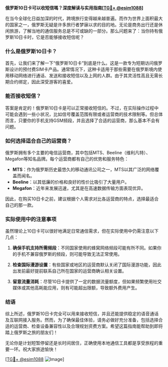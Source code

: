 **俄罗斯10日卡可以收短信嗎？深度解读与实用指南[[TG💪+ @esim1088](https://t.me/s/esim1088)]**

在当今全球化日益加深的时代，跨境旅行变得越来越普遍。而作为世界上面积最大的国家之一，俄罗斯无疑是许多旅行者梦寐以求的目的地。无论是商务出行还是休闲旅游，了解当地的通信服务总是不可或缺的一部分。那么问题来了：当你持有俄罗斯10日卡时，它是否能够接收短信呢？

### 什么是俄罗斯10日卡？

首先，让我们来了解一下“俄罗斯10日卡”到底是什么。这是一款专为短期访问俄罗斯设计的预付费SIM卡产品。通常情况下，这种卡适用于那些需要在俄罗斯境内使用移动网络进行通话、发送和接收短信以及上网的人群。由于其灵活性高且无需长期合约绑定，因此深受游客的喜爱。

### 能否接收短信？

答案是肯定的！俄罗斯10日卡是可以正常接收短信的。不过，在实际操作过程中可能会遇到一些小状况，比如信号覆盖范围有限或者运营商的技术限制等。但总体而言，只要你的手机支持GSM频段，并且选择了合适的运营商，那么基本不会有问题。

### 如何选择适合自己的运营商？

俄罗斯拥有多个主要的电信运营商，其中包括MTS、Beeline（维利凡特）、Megafon等知名品牌。每个运营商都有自己的优势和服务特色：

- **MTS**：作为俄罗斯历史最悠久的移动通讯公司之一，MTS以其广泛的网络覆盖而闻名。
- **Beeline**：以其低廉的价格和良好的性价比吸引了大量用户。
- **Megafon**：近年来发展迅速，尤其是在高速数据传输方面表现优异。

因此，在购买10日卡之前，建议根据个人需求对比各运营商的特点，选择最适合自己的那一款。

### 实际使用中的注意事项

虽然理论上10日卡可以很好地满足日常通信需求，但在实际使用中仍需注意以下几点：

1. **确保手机支持所需频段**：不同国家使用的蜂窝网络频段可能有所不同。如果你的手机不兼容俄罗斯的频段，则可能导致无法正常使用。
   
2. **检查国际漫游设置**：有些国家或地区的运营商默认关闭了国际漫游功能，因此出发前最好提前联系自己所在国家的运营商确认相关设置。

3. **留意流量消耗**：尽管10日卡提供了一定的数据流量额度，但如果频繁使用社交媒体或其他高耗能应用，则有可能超出限额，导致额外费用产生。

### 结语

综上所述，俄罗斯10日卡完全可以用来接收短信，并且还能提供稳定的语音通话及互联网接入服务。然而，为了确保最佳体验，请务必做好充分准备，包括选择合适的运营商、检查设备兼容性以及合理规划资费方案。希望这篇指南能帮助到即将踏上俄罗斯之旅的朋友们！

无论你是计划短暂停留还是长时间居住，正确使用本地通信工具都是享受旅程的重要一环。祝大家旅途愉快！

[[TG💪+ @esim1088](https://t.me/s/esim1088) ![Image](https://i.postimg.cc/4NQfJmqS/Snipaste-2025-05-13-00-14-12.png)]